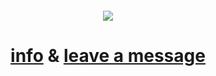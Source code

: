 <div align="center">
  <h4 align="center">
</h4>
  <div align="center">
<img src="https://files.catbox.moe/nnr2zx.png"><br /> 

# [info](https://rentry.co/blockdontreport) & [leave a message](https://shirodate.atabook.org) <br />
<br />
